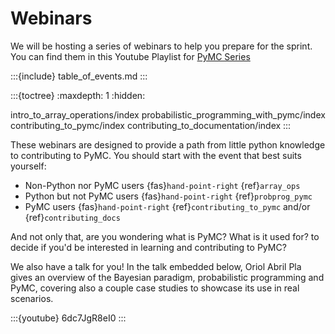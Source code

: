 # Webinars
We will be hosting a series of webinars to help you prepare for the sprint. You can find them in this Youtube Playlist for [PyMC Series](https://www.youtube.com/playlist?list=PLBKcU7Ik-ir99uTvN0315hIVLuyj4Q1Gt)

:::{include} table_of_events.md
:::

:::{toctree}
:maxdepth: 1
:hidden:

intro_to_array_operations/index
probabilistic_programming_with_pymc/index
contributing_to_pymc/index
contributing_to_documentation/index
:::

These webinars are designed to provide a path from little python knowledge
to contributing to PyMC. You should start with the event that best suits
yourself:

* Non-Python nor PyMC users {fas}`hand-point-right` {ref}`array_ops`
* Python but not PyMC users {fas}`hand-point-right` {ref}`probprog_pymc`
* PyMC users {fas}`hand-point-right` {ref}`contributing_to_pymc` and/or {ref}`contributing_docs`

And not only that, are you wondering what is PyMC? What is it used for? to decide
if you'd be interested in learning and contributing to PyMC?

We also have a talk for you! In the talk embedded below, Oriol Abril Pla gives an
overview of the Bayesian paradigm, probabilistic programming and PyMC,
covering also a couple case studies to showcase its use in real scenarios.

:::{youtube} 6dc7JgR8eI0
:::
